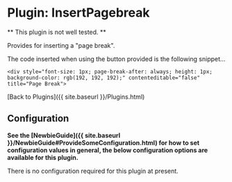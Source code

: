 # Plugin: InsertPagebreak

** This plugin is not well tested. **

Provides for inserting a "page break".

The code inserted when using the button provided is the following snippet...

```
<div style="font-size: 1px; page-break-after: always; height: 1px; background-color: rgb(192, 192, 192);" contenteditable="false" title="Page Break">
```


[Back to Plugins]({{ site.baseurl }}/Plugins.html)

## Configuration

**See the [NewbieGuide]({{ site.baseurl }}/NewbieGuide#ProvideSomeConfiguration.html) for how to set configuration values in general, the below configuration options are available for this plugin.**

There is no configuration required for this plugin at present.
